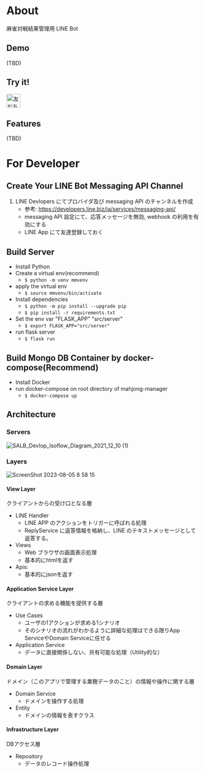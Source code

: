 # About
麻雀対戦結果管理用 LINE Bot

## Demo
(TBD)
## Try it!
<a href="https://lin.ee/JzAiLbG"><img src="https://scdn.line-apps.com/n/line_add_friends/btn/ja.png" alt="友だち追加" height="36" border="0"></a>

## Features
(TBD)

# For Developer
## Create Your LINE Bot Messaging API Channel
1. LINE Devlopers にてプロバイダ及び messaging API のチャンネルを作成
   - 参考: https://developers.line.biz/ja/services/messaging-api/
   - messaging API 設定にて、応答メッセージを無効, webhook の利用を有効にする
   - LINE App にて友達登録しておく

## Build Server
- Install Python
- Create a virtual env(recommend)
  - `$ python -m venv mmvenv`
- apply the virtual env
  - `$ source mmvenv/bin/activate`
- Install dependencies
  - `$ python -m pip install --upgrade pip`
  - `$ pip install -r requirements.txt`
- Set the env var "FLASK_APP" "src/server"
  - `$ export FLASK_APP="src/server"`
- run flask server
  - `$ flask run`

## Build Mongo DB Container by docker-compose(Recommend)
- Install Docker
- run docker-compose on root directory of mahjong-manager
  - `$ docker-compose up`

## Architecture
### Servers
![SALB_Devlop_Isoflow_Diagram_2021_12_10 (1)](https://github.com/fezzlk/mahjong-manager-bot/assets/38426468/00731ee3-07bd-4e37-958d-2c35cb312b3c)

### Layers
![ScreenShot 2023-08-05 8 58 15](https://github.com/fezzlk/mahjong-manager-bot/assets/38426468/3e980260-48b5-4bcc-b12d-3798c93ba12a)

#### View Layer
クライアントからの受け口となる層

- LINE Handler
  - LINE APP のアクションをトリガーに呼ばれる処理
  - ReplyService に返答情報を格納し、LINE のテキストメッセージとして返答する。
- Views
  - Web ブラウザの画面表示処理
  - 基本的にhtmlを返す
- Apis:
  - 基本的にjsonを返す

#### Application Service Layer
クライアントの求める機能を提供する層
- Use Cases
  - ユーザの1アクションが求める1シナリオ
  - そのシナリオの流れがわかるように詳細な処理はできる限りApp ServiceやDomain Serviceに任せる
- Application Service
  - データに直接関係しない、共有可能な処理（Utility的な）

#### Domain Layer
ドメイン（このアプリで管理する業務データのこと）の情報や操作に関する層
- Domain Service
  - ドメインを操作する処理
- Entity
  - ドメインの情報を表すクラス

#### Infrastructure Layer
DBアクセス層
- Repository
  - データのレコード操作処理
